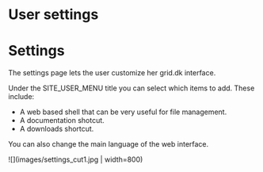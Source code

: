 # User settings

# Settings

The settings page lets the user customize her grid.dk interface. 

Under the SITE_USER_MENU title you can select which items to add. These include:
  - A web based shell that can be very useful for file management.
  - A documentation shotcut.
  - A downloads shortcut.

You can also change the main language of the web interface. 

![](images/settings_cut1.jpg | width=800)